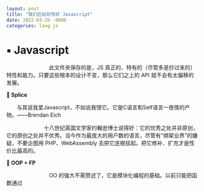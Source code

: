 ```yaml
layout: post
title: "我们应如何写好 Javascript"
date: 2022-03-20 -0000
categories: lang js
```



# ▪️ Javascript

        此文件夹保存的是，JS 真正的、特有的（尽管多是抄过来的）特性和能力。只要这些根本的设计不变，那么它们之上的 API 就不会有太偏移的发展。



**👶 Splice**

       与其说我爱Javascript，不如说我恨它。它是C语言和Self语言一夜情的产物。——Brendan Eich

       十八世纪英国文学家约翰逊博士说得好：它的优秀之处并非原创，它的原创之处并不优秀。当今作为最庞大的用户数的语言，尽管有“绑架业界”的嫌疑，不要企图用 PHP、WebAssembly 去把它连根拔起。把它修补、扩充才是性价比最高的。



**🙉 OOP + FP**

        OO 的强大不需赘述了，它是模块化编程的基础。以前只能把函数通过 <script> 叠在一起，而 ESM 成熟的今天效率高了不少。

        函数式编程是面向数学的抽象，将计算描述为一种**表达式求值**（参数进入表达式后得到返回值），其实，函数式程序就是一个表达式。

* 函数是第一公民
* 函数应该是纯函数，没有副作用，其结果唯一

        第一点在语法上实现了，让函数能被赋值和加工（curry & compose）。第二点就落入了学术的范畴，在业务中难以施展。至于表达式，所有的编程语言都能做到。所以说，FP 是其思想这个说法有点牵强。



Ref

* [Javascript诞生记 - 阮一峰的网络日志](https://www.ruanyifeng.com/blog/2011/06/birth_of_javascript.html)
* [JavaScript算是严格意义上的编程语言吗？ - 知乎](https://www.zhihu.com/question/23569951)

---


# 🥷 Ninja
【5/14】

|规划|Learning|Done|Used|
| ----- | ----- | ----- | ----- |
|**【浏览器】**<br><br>* DOM 操作<br>* 事件<br>* 技巧| |* 平台与运用|* 页面构建与生命|
|【对象】<br><br>* 对象-访问<br>* 集合|* 对象-原型| | |
|**【函数】**| |* 函数-参数和环境<br>* 函数-闭包和作用域<br>* 生成器和 Promise|* 函数-对象和参数|
|**【扩展】**<br><br>* 正则<br>* 模块化| | | |



# 🐣 诞生
* 背景：网景公司拥抱JAVA
   * 平台
      * 浏览器：C ++
      * 服务器：（浏览器 V8 core）Nodejs
   * 骨架、肉体与机能
      * HTML：标记语言（计算机科学家Tim Berners-Lee发明，描述文档结构，也算是计算机语言）
      * CSS：层叠样式表（同是万维网发明者1990年创造，经过4年后走出实验室）
      * JS：编程语言（图灵完备）
* 作者：Brendan Eich 对 JAVA 没有兴趣，花了10天设计出来JS
* 结果：混合产物，函数式编程（作者专长） + 简化的面向对象（公司要求模仿JAVA），总和4种语言的特长
   * （1）借鉴 C 语言的基本语法；
   * （2）借鉴 Java 语言的数据类型和内存管理；
   * （3）借鉴 Scheme 语言，将函数提升到"第一等公民"（first class）的地位；
   * （4）借鉴 Self 语言，使用基于原型（prototype）的继承机制。
* 未来
   * 全领域

   * 网页
   * 后端
   * 人工智能
   * 物理引擎
   * 网页游戏
   * AR、VR
* 全功能
   * 安全（劫持）
   * 多端适配
   * 算法问题（比如最短路径）
   * 抽象问题（投影仪模型）
   * 数据可视化（需要数学与物理知识）



## 优点
* 解释性语言
   * 不需要先编译。直接输入到浏览器，就能逐行解释
   * 弱类型。变量能直接改变类型
   * 安全，不可以修改文件
   * 作用域互借：灵活（调用对象方便）
* 浏览器
   * 多线程：复杂（注意渲染、网络请求等线程的等待问题，但是 JS 是单线程的）
   * 事件驱动
   * 跨平台，前后端兼吃



## 缺点
* 弱类型：类型难判断，且容易互换
* 错误类型：null、NaN 等判断奇妙
* 不够完整

时间推移，小缺陷不常用不管，硬伤都有了补丁（ECMA）或者覆盖（TypeScript）。





### 🌙 10大缺陷
|🐚|说明|解决|
| ----- | ----- | ----- |
|【命名空间】没有|函数和变量都可以覆盖|严格模式的引入|
|【标准库】比较小| |ES 补充|
|【null】几乎没有用|和对象奇妙的关系| |
|【NaN】的存在|超出解释器的极限，typeof NaN === 'number'| Number.isNaN() |
|【全局变量】任意操作|所有文件均可写入|IIFE、CommonJS|
|【编码分号】自动插入| |IDE 可以处理掉|
|【加号】奇妙类型功能|数字 + 字符 = 「拼接」功能| |
|【数组】类型难以判断| |大量严格判断函数|
|【包装对象】混淆|方法生成对象，后面不注意会忘掉| |



